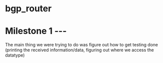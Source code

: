 # bgp_router
# Milestone 1 --- 
The main thing we were trying to do was figure out how to get testing done (printing the received information/data, figuring out where we access the datatype)
